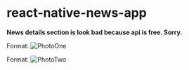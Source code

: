 # react-native-news-app
**News details section is look bad because api is free. Sorry.**

Format: ![PhotoOne](https://i.hizliresim.com/Rwtez9.jpg)

Format: ![PhotoTwo](https://i.hizliresim.com/JOUCtl.jpg)

